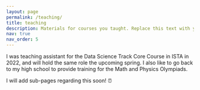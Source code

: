```yaml
---
layout: page
permalink: /teaching/
title: teaching
description: Materials for courses you taught. Replace this text with your description.
nav: true
nav_order: 5
---
```


I was teaching assistant for the Data Science Track Core Course in ISTA in 2022, and will hold the same role the upcoming spring. I also like to go back to my high school to provide training for the Math and Physics Olympiads.

I will add sub-pages regarding this soon! :alarm_clock:
